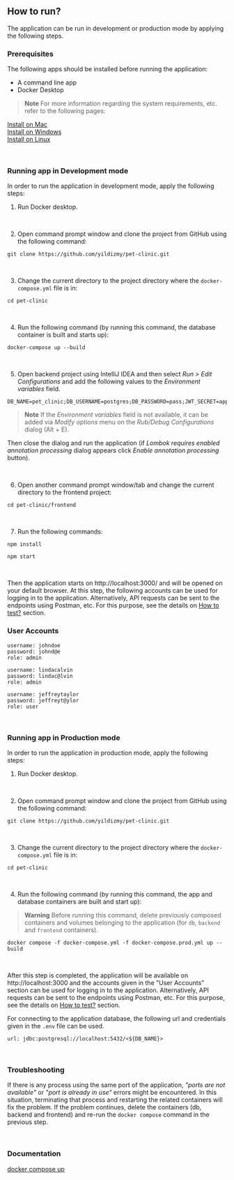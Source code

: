 ## How to run?

The application can be run in development or production mode by applying the following steps.
<br/>

### Prerequisites

The following apps should be installed before running the application:

- A command line app
- Docker Desktop 

> **Note** For more information regarding the system requirements, etc. refer to the following pages:

[Install on Mac](https://docs.docker.com/desktop/install/mac-install/)<br/>
[Install on Windows](https://docs.docker.com/desktop/install/windows-install/)<br/>
[Install on Linux](https://docs.docker.com/desktop/install/linux-install/)<br/>

<br/>

### Running app in Development mode

In order to run the application in development mode, apply the following steps:

1. Run Docker desktop.

<br/>


2. Open command prompt window and clone the project from GitHub using the following command:

```
git clone https://github.com/yildizmy/pet-clinic.git
```
<br/>



3. Change the current directory to the project directory where the `docker-compose.yml` file is in:

```
cd pet-clinic
```
<br/>


4. Run the following command (by running this command, the database container is built and starts up):

```
docker-compose up --build
```

<br/>

5. Open backend project using IntelliJ IDEA and then select _Run > Edit Configurations_ and add the following values to the _Environment variables_ field.  

```
DB_NAME=pet_clinic;DB_USERNAME=postgres;DB_PASSWORD=pass;JWT_SECRET=appSecretKey
```

> **Note** If the _Environment variables_ field is not available, it can be added via _Modify options_ menu on the _Rub/Debug Configurations_ dialog (Alt + E).

Then close the dialog and run the application (if _Lombok requires enabled annotation processing_ dialog appears click _Enable annotation processing_ button).

<br/>

6. Open another command prompt window/tab and change the current directory to the frontend project:

```
cd pet-clinic/frontend
```
<br/>

7. Run the following commands:

```
npm install
```

```
npm start
```

<br/>

Then the application starts on http://localhost:3000/ and will be opened on your default browser. At this step, the following accounts can be used for logging in to the application.
Alternatively, API requests can be sent to the endpoints using Postman, etc. For this purpose, see the details on [How to test?](how_to_test.md) section.
<br/>

### User Accounts

```
username: johndoe
password: johnd@e
role: admin

username: lindacalvin
password: lindac@lvin
role: admin

username: jeffreytaylor
password: jeffreyt@ylor
role: user
```

<br/>


### Running app in Production mode

In order to run the application in production mode, apply the following steps:

1. Run Docker desktop.

<br/>

2. Open command prompt window and clone the project from GitHub using the following command:

```
git clone https://github.com/yildizmy/pet-clinic.git
```
<br/>

3. Change the current directory to the project directory where the `docker-compose.yml` file is in:

```
cd pet-clinic
```
<br/>

4. Run the following command (by running this command, the app and database containers are built and start up):

> **Warning** Before running this command, delete previously composed containers and volumes belonging to the application (for `db`, `backend` and `frontend` containers).

```
docker compose -f docker-compose.yml -f docker-compose.prod.yml up --build
```

<br/>

After this step is completed, the application will be available on http://localhost:3000 and the accounts given in the "User Accounts" section can be used for logging in to the application. 
Alternatively, API requests can be sent to the endpoints using Postman, etc. For this purpose, see the details on [How to test?](how_to_test.md) section. 
<br/>

For connecting to the application database, the following url and credentials given in the `.env` file can be used. 

```
url: jdbc:postgresql://localhost:5432/<${DB_NAME}>
```

<br/>

### Troubleshooting

If there is any process using the same port of the application, _"ports are not available"_ or _"port is already in use"_ errors might be encountered. 
In this situation, terminating that process and restarting the related containers will fix the problem. If the problem continues, 
delete the containers (db, backend and frontend) and re-run the `docker compose` command in the previous step. 

<br/>

### Documentation

[docker compose up](https://docs.docker.com/engine/reference/commandline/compose_up/)<br/>


<br/>
<br/>